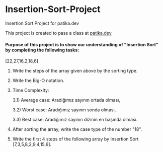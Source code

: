 # Insertion-Sort-Project
Insertion Sort Project for patika.dev

This project is created to pass a class at [patika.dev](www.patika.dev)

#### Purpose of this project is to show our understanding of "Insertion Sort" by completing the following tasks:
  
  [22,27,16,2,18,6]
  
  1) Write the steps of the array given above by the sorting type.
  
  2) Write the Big-O notation.
  
  3) Time Complexity: 
    
      3.1) Average case: Aradığımız sayının ortada olması,
      
      3.2) Worst case: Aradığımız sayının sonda olması, 
      
      3.3) Best case: Aradığımız sayının dizinin en başında olması.
  
  4) After sorting the array, write the case type of the number "18".
  
  5) Write the first 4 steps of the following array by Insertion Sort [7,3,5,8,2,9,4,15,6].
